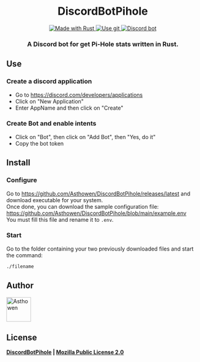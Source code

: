 <h1 align="center">
  DiscordBotPihole
</h1>
<p align="center">
    <a href="https://www.rust-lang.org/">
        <img src="https://img.shields.io/badge/Rust-000000?style=for-the-badge&logo=rust&logoColor=white" alt="Made with Rust">
    </a>
    <a href="https://github.com/Asthowen/DiscordBotPihole">
        <img src="https://img.shields.io/badge/Git-F05032?style=for-the-badge&logo=git&logoColor=white" alt="Use git">
    </a>
    <a href="https://discord.com">
        <img src="https://img.shields.io/badge/Discord-7289DA?style=for-the-badge&logo=discord&logoColor=white" alt="Discord bot">
    </a>
</p>
<h3 align="center">
    <strong>A Discord bot for get Pi-Hole stats written in Rust.</strong>
</h3>

## Use
### Create a discord application
* Go to https://discord.com/developers/applications
* Click on "New Application"
* Enter AppName and then click on "Create"

### Create Bot and enable intents
* Click on "Bot", then click on "Add Bot", then "Yes, do it"
* Copy the bot token

## Install
### Configure
Go to https://github.com/Asthowen/DiscordBotPihole/releases/latest and download executable for your system. 
<br>
Once done, you can download the sample configuration file: https://github.com/Asthowen/DiscordBotPihole/blob/main/example.env
<br>
You must fill this file and rename it to `.env`.

### Start
Go to the folder containing your two previously downloaded files and start the command:
```bash
./filename
```

## Author
[<img width="64" src="https://avatars3.githubusercontent.com/u/59535754?s=400&u=48aecdd175dd2dd8867ae063f1973b64d298220b&v=4" alt="Asthowen">](https://github.com/Asthowen)

## License
**[DiscordBotPihole](https://github.com/Asthowen/DiscordBotPihole) | [Mozilla Public License 2.0](https://github.com/Asthowen/DiscordBotPihole/blob/main/LICENSE)**